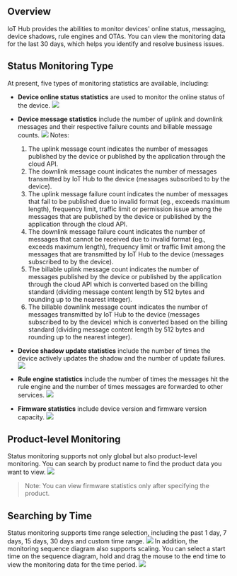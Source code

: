 [//]: # (chinagitpath:XXXXX)

## Overview
IoT Hub provides the abilities to monitor devices' online status, messaging, device shadows, rule engines and OTAs. You can view the monitoring data for the last 30 days, which helps you identify and resolve business issues.

## Status Monitoring Type
At present, five types of monitoring statistics are available, including:
- **Device online status statistics**
are used to monitor the online status of the device.
![](https://main.qcloudimg.com/raw/153b377cd4d30934661e0c54cfbb6d70.png)

- **Device message statistics**
include the number of uplink and downlink messages and their respective failure counts and billable message counts.
![](https://main.qcloudimg.com/raw/9f837b2e2b4b4ec1a148610ca132d23f.png)
Notes:
    1. The uplink message count indicates the number of messages published by the device or published by the application through the cloud API.
    2. The downlink message count indicates the number of messages transmitted by IoT Hub to the device (messages subscribed to by the device).
    3. The uplink message failure count indicates the number of messages that fail to be published due to invalid format (eg., exceeds maximum length), frequency limit, traffic limit or permission issue among the messages that are published by the device or published by the application through the cloud API.
    4. The downlink message failure count indicates the number of messages that cannot be received due to invalid format (eg., exceeds maximum length), frequency limit or traffic limit among the messages that are transmitted by IoT Hub to the device (messages subscribed to by the device).
    5. The billable uplink message count indicates the number of messages published by the device or published by the application through the cloud API which is converted based on the billing standard (dividing message content length by 512 bytes and rounding up to the nearest integer).
    6. The billable downlink message count indicates the number of messages transmitted by IoT Hub to the device (messages subscribed to by the device) which is converted based on the billing standard (dividing message content length by 512 bytes and rounding up to the nearest integer).

- **Device shadow update statistics**
include the number of times the device actively updates the shadow and the number of update failures.
![](https://main.qcloudimg.com/raw/29631bbf53df34f799b3757545486eb9.png)

- **Rule engine statistics**
include the number of times the messages hit the rule engine and the number of times messages are forwarded to other services.
![](https://main.qcloudimg.com/raw/6a10b09660891ab5fa8410087831639d.png)

- **Firmware statistics**
include device version and firmware version capacity.
![](https://main.qcloudimg.com/raw/22c9980c68b1f6556f91b1ea811730f7.png)


## Product-level Monitoring
Status monitoring supports not only global but also product-level monitoring. You can search by product name to find the product data you want to view.
![](https://main.qcloudimg.com/raw/a71db994dbcd5bfd6e4fecb3ad4dc166.png)
>Note: You can view firmware statistics only after specifying the product.

## Searching by Time
Status monitoring supports time range selection, including the past 1 day, 7 days, 15 days, 30 days and custom time range.
![](https://main.qcloudimg.com/raw/06c3084bf8d7395977705636ec2977aa.png)
In addition, the monitoring sequence diagram also supports scaling. You can select a start time on the sequence diagram, hold and drag the mouse to the end time to view the monitoring data for the time period.
![](https://main.qcloudimg.com/raw/ab955b960480acdea33941ab94f1c0ef.png)
